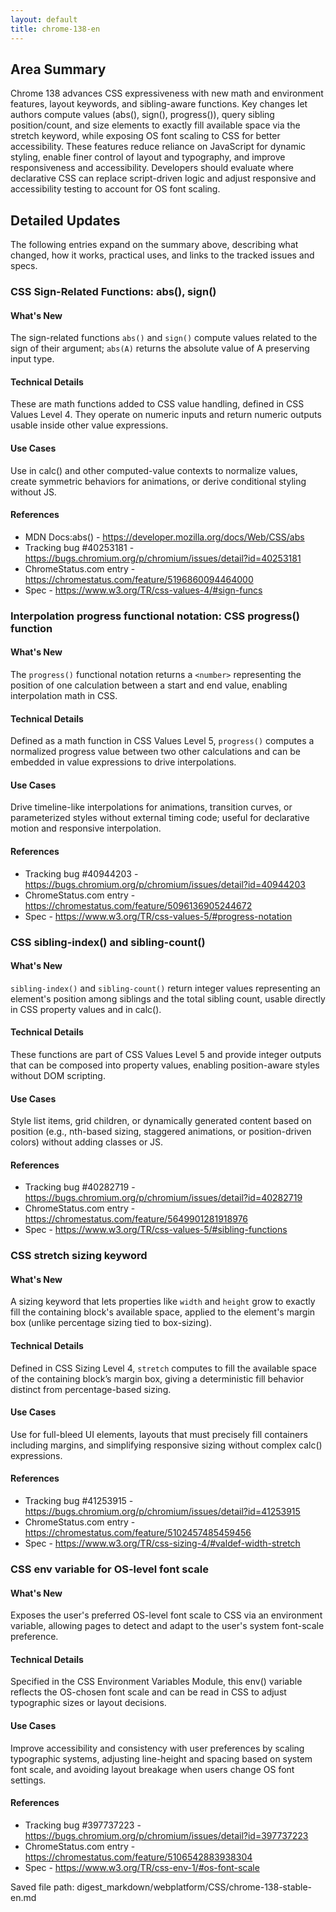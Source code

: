 ```yaml
---
layout: default
title: chrome-138-en
---
```


## Area Summary

Chrome 138 advances CSS expressiveness with new math and environment features, layout keywords, and sibling-aware functions. Key changes let authors compute values (abs(), sign(), progress()), query sibling position/count, and size elements to exactly fill available space via the stretch keyword, while exposing OS font scaling to CSS for better accessibility. These features reduce reliance on JavaScript for dynamic styling, enable finer control of layout and typography, and improve responsiveness and accessibility. Developers should evaluate where declarative CSS can replace script-driven logic and adjust responsive and accessibility testing to account for OS font scaling.

## Detailed Updates

The following entries expand on the summary above, describing what changed, how it works, practical uses, and links to the tracked issues and specs.

### CSS Sign-Related Functions: abs(), sign()

#### What's New
The sign-related functions `abs()` and `sign()` compute values related to the sign of their argument; `abs(A)` returns the absolute value of A preserving input type.

#### Technical Details
These are math functions added to CSS value handling, defined in CSS Values Level 4. They operate on numeric inputs and return numeric outputs usable inside other value expressions.

#### Use Cases
Use in calc() and other computed-value contexts to normalize values, create symmetric behaviors for animations, or derive conditional styling without JS.

#### References
- MDN Docs:abs() - https://developer.mozilla.org/docs/Web/CSS/abs
- Tracking bug #40253181 - https://bugs.chromium.org/p/chromium/issues/detail?id=40253181
- ChromeStatus.com entry - https://chromestatus.com/feature/5196860094464000
- Spec - https://www.w3.org/TR/css-values-4/#sign-funcs

### Interpolation progress functional notation: CSS progress() function

#### What's New
The `progress()` functional notation returns a `<number>` representing the position of one calculation between a start and end value, enabling interpolation math in CSS.

#### Technical Details
Defined as a math function in CSS Values Level 5, `progress()` computes a normalized progress value between two other calculations and can be embedded in value expressions to drive interpolations.

#### Use Cases
Drive timeline-like interpolations for animations, transition curves, or parameterized styles without external timing code; useful for declarative motion and responsive interpolation.

#### References
- Tracking bug #40944203 - https://bugs.chromium.org/p/chromium/issues/detail?id=40944203
- ChromeStatus.com entry - https://chromestatus.com/feature/5096136905244672
- Spec - https://www.w3.org/TR/css-values-5/#progress-notation

### CSS sibling-index() and sibling-count()

#### What's New
`sibling-index()` and `sibling-count()` return integer values representing an element's position among siblings and the total sibling count, usable directly in CSS property values and in calc().

#### Technical Details
These functions are part of CSS Values Level 5 and provide integer outputs that can be composed into property values, enabling position-aware styles without DOM scripting.

#### Use Cases
Style list items, grid children, or dynamically generated content based on position (e.g., nth-based sizing, staggered animations, or position-driven colors) without adding classes or JS.

#### References
- Tracking bug #40282719 - https://bugs.chromium.org/p/chromium/issues/detail?id=40282719
- ChromeStatus.com entry - https://chromestatus.com/feature/5649901281918976
- Spec - https://www.w3.org/TR/css-values-5/#sibling-functions

### CSS stretch sizing keyword

#### What's New
A sizing keyword that lets properties like `width` and `height` grow to exactly fill the containing block's available space, applied to the element's margin box (unlike percentage sizing tied to box-sizing).

#### Technical Details
Defined in CSS Sizing Level 4, `stretch` computes to fill the available space of the containing block’s margin box, giving a deterministic fill behavior distinct from percentage-based sizing.

#### Use Cases
Use for full-bleed UI elements, layouts that must precisely fill containers including margins, and simplifying responsive sizing without complex calc() expressions.

#### References
- Tracking bug #41253915 - https://bugs.chromium.org/p/chromium/issues/detail?id=41253915
- ChromeStatus.com entry - https://chromestatus.com/feature/5102457485459456
- Spec - https://www.w3.org/TR/css-sizing-4/#valdef-width-stretch

### CSS env variable for OS-level font scale

#### What's New
Exposes the user's preferred OS-level font scale to CSS via an environment variable, allowing pages to detect and adapt to the user's system font-scale preference.

#### Technical Details
Specified in the CSS Environment Variables Module, this env() variable reflects the OS-chosen font scale and can be read in CSS to adjust typographic sizes or layout decisions.

#### Use Cases
Improve accessibility and consistency with user preferences by scaling typographic systems, adjusting line-height and spacing based on system font scale, and avoiding layout breakage when users change OS font settings.

#### References
- Tracking bug #397737223 - https://bugs.chromium.org/p/chromium/issues/detail?id=397737223
- ChromeStatus.com entry - https://chromestatus.com/feature/5106542883938304
- Spec - https://www.w3.org/TR/css-env-1/#os-font-scale

Saved file path: digest_markdown/webplatform/CSS/chrome-138-stable-en.md
